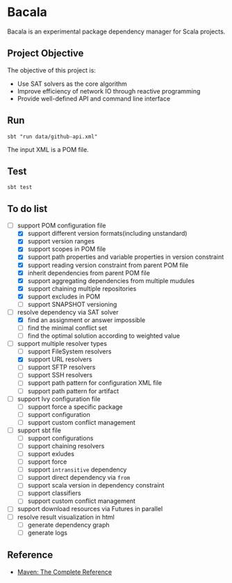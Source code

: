 # Bacala

Bacala is an experimental package dependency manager for Scala projects.

## Project Objective

The objective of this project is:

- Use SAT solvers as the core algorithm
- Improve efficiency of network IO through reactive programming
- Provide well-defined API and command line interface

## Run

`sbt "run data/github-api.xml"`

The input XML is a POM file.

## Test

`sbt test`

## To do list

- [ ] support POM configuration file
  - [x] support different version formats(including unstandard)
  - [x] support version ranges
  - [x] support scopes in POM file
  - [x] support path properties and variable properties in version constraint
  - [x] support reading version constraint from parent POM file
  - [x] inherit dependencies from parent POM file
  - [x] support aggregating dependencies from multiple mudules
  - [x] support chaining multiple repositories
  - [x] support excludes in POM
  - [ ] support SNAPSHOT versioning
- [ ] resolve dependency via SAT solver
  - [x] find an assignment or answer impossible
  - [ ] find the minimal conflict set
  - [ ] find the optimal solution according to weighted value
- [ ] support multiple resolver types
  - [ ] support FileSystem resolvers
  - [x] support URL resolvers
  - [ ] support SFTP resolvers
  - [ ] support SSH resolvers
  - [ ] support path pattern for configuration XML file
  - [ ] support path pattern for artifact
- [ ] support Ivy configuration file
  - [ ] support force a specific package
  - [ ] support configuration
  - [ ] support custom conflict management
- [ ] support sbt file
  - [ ] support configurations
  - [ ] support chaining resolvers
  - [ ] support exludes
  - [ ] support force
  - [ ] support `intransitive` dependency
  - [ ] support direct dependency via `from`
  - [ ] support scala version in dependency constraint
  - [ ] support classifiers
  - [ ] support custom conflict management
- [ ] support download resources via Futures in parallel
- [ ] resolve result visualization in html
  - [ ] generate dependency graph
  - [ ] generate logs

## Reference

- [Maven: The Complete Reference](http://books.sonatype.com/mvnref-book/reference/index.html)
